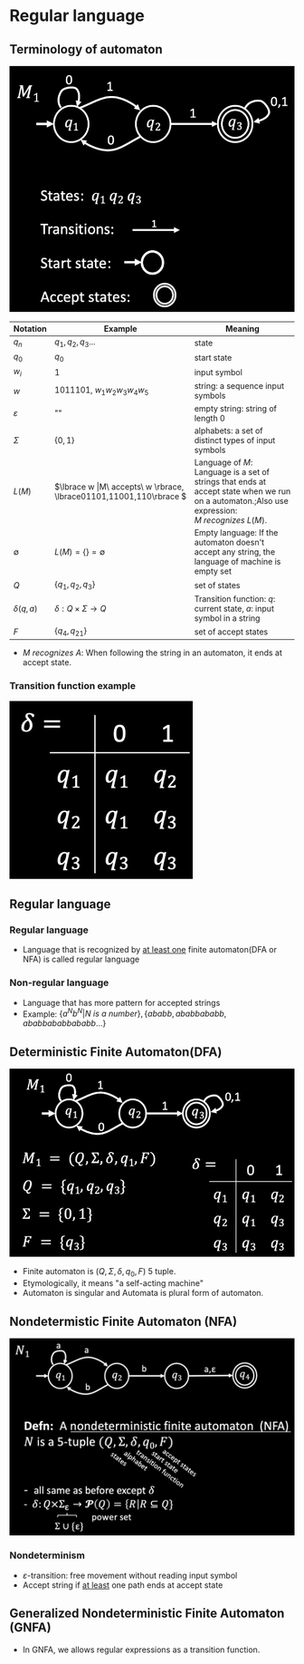 # Regular language

## Terminology of automaton
![Terminology of automata](./image/Terminology%20of%20automata.png)

|Notation|Example|Meaning|
|-------|---|---|
|$q_n$|$q_1,q_2,q_3...$|state|
|$q_0$|$q_0$|start state|
|$w_i$|1|input symbol|
|$w$|1011101, $w_1w_2w_3w_4w_5$|string: a sequence input symbols|
|$\varepsilon$|""|empty string: string of length 0|
|$\Sigma$|$\{0,1\}$|alphabets: a set of distinct types of input symbols|
|$L(M)$|$\lbrace w \|M\ accepts\ w \rbrace, \lbrace01101,11001,110\rbrace $|Language of $M$: Language is a set of strings that ends at accept state when we run on a automaton.;Also use expression: $M\ recognizes\ L(M)$.|
|$\emptyset$|$L(M)=\lbrace \rbrace =\emptyset$|Empty language: If the automaton doesn't accept any string, the language of machine is empty set|
|$Q$|$\lbrace q_1,q_2,q_3\rbrace$|set of states|
|$\delta(q,a)$|$\delta:Q\times \Sigma \rightarrow Q$|Transition function: $q$: current state, $a$: input symbol in a string|
|$F$|$\lbrace q_4,q_{21} \rbrace$|set of accept states|

* $M\ recognizes\ A$: When following the string in an automaton, it ends at accept state.

### Transition function example
![Transition function](./image/Transition%20function.png)


## Regular language


### Regular language
* Language that is recognized by <u>at least one</u> finite automaton(DFA or NFA) is called regular language

### Non-regular language
* Language that has more pattern for accepted strings
* Example: $\lbrace a^{N}b^{N}|N\ is\ a\ number\rbrace, \lbrace ababb, ababbababb, ababbababbababb ... \rbrace$


## Deterministic Finite Automaton(DFA)
![Finite automaton](./image/Finite%20automaton.png)
* Finite automaton is $(Q,\Sigma,\delta,q_0,F)$ 5 tuple.
* Etymologically, it means "a self-acting machine"
* Automaton is singular and Automata is plural form of automaton.


## Nondetermistic Finite Automaton (NFA)
![NFA](./image/NFA.png)

### Nondeterminism
* $\varepsilon$-transition: free movement without reading input symbol
* Accept string if <u>at least</u> one path ends at accept state

## Generalized Nondeterministic Finite Automaton (GNFA)
* In GNFA, we allows regular expressions as a transition function.

